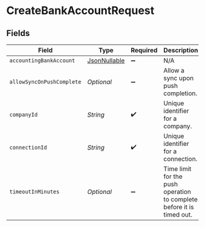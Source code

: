 # CreateBankAccountRequest


## Fields

| Field                                                                               | Type                                                                                | Required                                                                            | Description                                                                         | Example                                                                             |
| ----------------------------------------------------------------------------------- | ----------------------------------------------------------------------------------- | ----------------------------------------------------------------------------------- | ----------------------------------------------------------------------------------- | ----------------------------------------------------------------------------------- |
| `accountingBankAccount`                                                             | [JsonNullable<AccountingBankAccount>](../../models/shared/AccountingBankAccount.md) | :heavy_minus_sign:                                                                  | N/A                                                                                 |                                                                                     |
| `allowSyncOnPushComplete`                                                           | *Optional<Boolean>*                                                                 | :heavy_minus_sign:                                                                  | Allow a sync upon push completion.                                                  |                                                                                     |
| `companyId`                                                                         | *String*                                                                            | :heavy_check_mark:                                                                  | Unique identifier for a company.                                                    | 8a210b68-6988-11ed-a1eb-0242ac120002                                                |
| `connectionId`                                                                      | *String*                                                                            | :heavy_check_mark:                                                                  | Unique identifier for a connection.                                                 | 2e9d2c44-f675-40ba-8049-353bfcb5e171                                                |
| `timeoutInMinutes`                                                                  | *Optional<Integer>*                                                                 | :heavy_minus_sign:                                                                  | Time limit for the push operation to complete before it is timed out.               |                                                                                     |